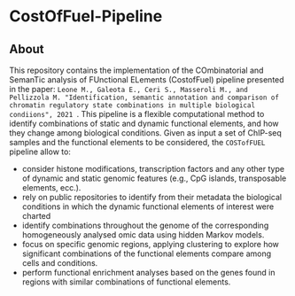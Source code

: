 # CostOfFuel-Pipeline

## About
This repository contains the implementation of the COmbinatorial and SemanTic analysis of FUnctional ELements (CostofFuel) pipeline presented in the paper: ```Leone M., Galeota E., Ceri S., Masseroli M., and Pellizzola M. "Identification, semantic annotation and comparison of chromatin regulatory state combinations in multiple biological condiions", 2021 ```. This pipeline is a flexible computational method to identify combinations of static and dynamic functional elements, and how they change among biological conditions. 
Given as input a set of ChIP-seq samples and the functional elements to be considered, the ```COSTofFUEL``` pipeline allow to:

- consider histone modifications, transcription factors and any other type of dynamic and static genomic features (e.g., CpG islands, transposable elements, ecc.). 
- rely on public repositories to identify from their metadata the biological conditions in which the dynamic functional elements of interest were charted
- identify combinations throughout the genome of the corresponding homogeneously analysed omic data using hidden Markov models. 
- focus on specific genomic regions, applying clustering to explore how significant combinations of the functional elements compare among cells and conditions. 
- perform functional enrichment analyses based on the genes found in regions with similar combinations of functional elements.
